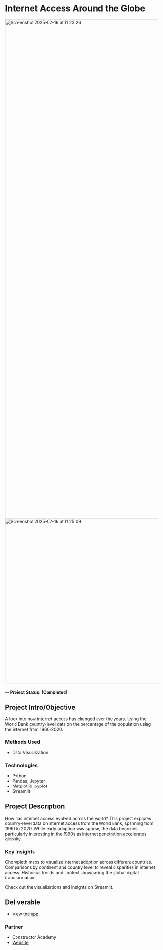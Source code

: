 # Internet Access Around the Globe

<img width="1640" alt="Screenshot 2025-02-16 at 11 23 26" src="https://github.com/user-attachments/assets/4d7025ec-ea24-4c91-b3b1-4de8d69c4f81" />
<img width="543" alt="Screenshot 2025-02-16 at 11 25 09" src="https://github.com/user-attachments/assets/8d724739-6e52-4b0b-8612-7b60b3afacd5" />


#### -- Project Status: [Completed]

## Project Intro/Objective
A look into how internet access has changed over the years. Using the World Bank country-level data on the percentage of the population using the internet from 1960-2020.

### Methods Used
* Data Visualization

### Technologies
* Python
* Pandas, Jupyter
* Matplotlib, pyplot
* Streamlit

## Project Description
How has internet access evolved across the world? This project explores country-level data on internet access from the World Bank, spanning from 1960 to 2020. While early adoption was sparse, the data becomes particularly interesting in the 1990s as internet penetration accelerates globally.

### Key Insights
Choropleth maps to visualize internet adoption across different countries.
Comparisons by continent and country level to reveal disparities in internet access.
Historical trends and context showcasing the global digital transformation.

Check out the visualizations and insights on Streamlit.

## Deliverable
* [View the app](https://miniproject-yfwvcb23uzqpgz277mohek.streamlit.app/)
  
### Partner
* Constructor Academy
* [Website](https://academy.constructor.org/)
